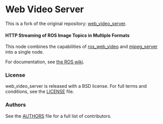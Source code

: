 Web Video Server
================

This is a fork of the original repository: [web_video_server](https://github.com/RobotWebTools/web_video_server).

#### HTTP Streaming of ROS Image Topics in Multiple Formats
This node combines the capabilities of [ros_web_video](https://github.com/RobotWebTools/ros_web_video) and [mjpeg_server](https://github.com/RobotWebTools/mjpeg_server) into a single node.

For documentation, see [the ROS wiki](http://ros.org/wiki/web_video_server).

### License
web_video_server is released with a BSD license. For full terms and conditions, see the [LICENSE](LICENSE) file.

### Authors
See the [AUTHORS](AUTHORS.md) file for a full list of contributors.
